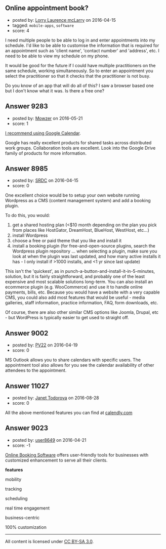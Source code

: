 ## Online appointment book?

- posted by: [Lorry Laurence mcLarry](https://stackexchange.com/users/6603821/lorry-laurence-mclarry) on 2016-04-15
- tagged: `mobile-apps`, `software`
- score: 4

I need multiple people to be able to log in and enter appointments into my schedule.
I'd like to be able to customise the information that is required for an appointment such as 'client name', 'contact number' and 'address', etc.
I need to be able to view my schedule on my phone.

It would be good for the future if I could have multiple practitioners on the same schedule, working simultaneously. So to enter an appointment you select the practitioner so that it checks that the practitioner is not busy.

Do you know of an app that will do all of this?
I saw a browser based one but I don't know what it was.
Is there a free one?



## Answer 9283

- posted by: [Mowzer](https://stackexchange.com/users/1803081/mowzer) on 2016-05-21
- score: 1

<p><a href="https://www.google.com/calendar/about/" rel="nofollow">I recommend using Google Calendar</a>.</p>

<p>Google has really excellent products for shared tasks across distributed work groups. Collaboration tools are excellent. Look into the Google Drive family of products for more information.</p>



## Answer 8985

- posted by: [SRDC](https://stackexchange.com/users/5438059/srdc) on 2016-04-15
- score: 0

One excellent choice would be to setup your own website running Wordpress as a CMS (content management system) and add a booking plugin.

To do this, you would:

 1. get a shared hosting plan (<$10 month depending on the plan you pick from places like HostGator, DreamHost, BlueHost, WestHost, etc...)
 2. install Wordpress
 3. choose a free or paid theme that you like and install it
 4. install a booking plugin (for free-and-open-source plugins, search the Wordpress plugin repository ... when selecting a plugin, make sure you look at when the plugin was last updated, and how many active installs it has - I only install if >1000 installs, and <1 yr since last update)

This isn't the 'quickest', as in punch-a-button-and-install-it-in-5-minutes, solution, but it is fairly straightforward, and probably one of the least expensive and most scalable solutions long-term. You can also install an ecommerce plugin (e.g. WooCommerce) and use it to handle online payments, bills, etc. Because you would have a website with a very capable CMS, you could also add most features that would be useful - media galleries, staff information, practice information, FAQ, form downloads, etc.

Of course, there are also other similar CMS options like Joomla, Drupal, etc - but WordPress is typically easier to get used to straight off.


## Answer 9002

- posted by: [PV22](https://stackexchange.com/users/8264469/pv22) on 2016-04-19
- score: 0

MS Outlook allows you to share calendars with specific users. The appointment tool also allows for you see the calendar availability of other attendees to the appointment.


## Answer 11027

- posted by: [Janet Todorova](https://stackexchange.com/users/7047617/janet-todorova) on 2016-08-28
- score: 0

<p>All the above mentioned features you can find at <a href="https://calendly.com/" rel="nofollow">calendly.com</a></p>



## Answer 9023

- posted by: [user8649](https://stackexchange.com/users/8295096/user8649) on 2016-04-21
- score: -1

<p><a href="http://businessongo.com/booking.php" rel="nofollow">Online Booking Software</a> offers user-friendly tools for businesses with customized enhancement to serve all their clients.</p>

<p><strong>features</strong></p>

<p>mobility</p>

<p>tracking</p>

<p>scheduling</p>

<p>real time engagement</p>

<p>business-centric</p>

<p>100% customization</p>




---

All content is licensed under [CC BY-SA 3.0](https://creativecommons.org/licenses/by-sa/3.0/).
